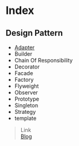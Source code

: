 # Index

## Design Pattern

- [Adapter](src/com/edlison/design/adapter)
- Builder
- Chain Of Responsibility
- Decorator
- Facade
- Factory
- Flyweight
- Observer
- Prototype
- Singleton
- Strategy
- template

> Link  
> [Blog](http://edlison.com)